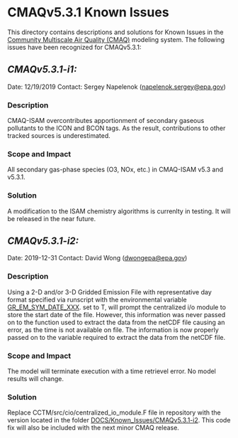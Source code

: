 CMAQv5.3.1 Known Issues
=====================

This directory contains descriptions and solutions for Known Issues in the [Community Multiscale Air Quality (CMAQ)](http://www.epa.gov/cmaq) modeling system.
The following issues have been recognized for CMAQv5.3.1:


## *CMAQv5.3.1-i1:* 
Date: 12/19/2019
Contact: Sergey Napelenok (napelenok.sergey@epa.gov)

### Description  
CMAQ-ISAM overcontributes apportionment of secondary gaseous pollutants to the ICON and BCON tags.  As the result, contributions to other tracked sources is underestimated.  

### Scope and Impact
All secondary gas-phase species (O3, NOx, etc.) in CMAQ-ISAM v5.3 and v5.3.1.

### Solution
A modification to the ISAM chemistry algorithms is currenlty in testing.  It will be released in the near future. 


## *CMAQv5.3.1-i2:* 
Date: 2019-12-31
Contact: David Wong (dwongepa@epa.gov) 

### Description  
Using a 2-D and/or 3-D Gridded Emission File with representative day format specified via runscript with the environmental variable [GR_EM_SYM_DATE_XXX](https://github.com/USEPA/CMAQ/blob/master/DOCS/Users_Guide/Appendix/CMAQ_UG_appendixA_model_options.md#offline-emissions-configuration). set to T, will prompt the centralized i/o module to store the start date of the file. However, this information was never passed on to the function used to extract the data from the netCDF file causing an error, as the time is not available on file. The information is now properly passed on to the variable required to extract the data from the netCDF file.

### Scope and Impact
The model will terminate execution with a time retrievel error. No model results will change.

### Solution
Replace CCTM/src/cio/centralized_io_module.F file in repository with the version located in the folder [DOCS/Known_Issues/CMAQv5.3.1-i2](CMAQv5.3.1-i2). This code fix will also be included with the next minor CMAQ release. 
